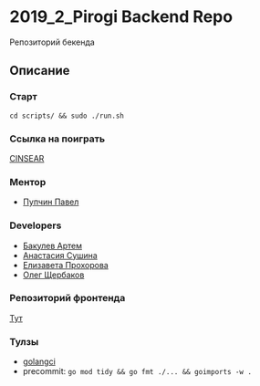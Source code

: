 # 2019_2_Pirogi Backend Repo

Репозиторий бекенда

## Описание


### Старт

<code>cd scripts/ && sudo ./run.sh</code>

### Ссылка на поиграть
[CINSEAR](http://167.71.5.55)

### Ментор
 - [Пупчин Павел](https://github.com/4taa)

### Developers
 - [Бакулев Артем](https://github.com/Artefakt-ff)
 - [Анастасия Сушина](https://github.com/ansushina)
 - [Елизавета Прохорова](https://github.com/lisa-bella97)
 - [Олег Щербаков](https://github.com/oleg-student) 

### Репозиторий фронтенда
[Тут](https://github.com/frontend-park-mail-ru/2019_2_Pirogi)

### Тулзы
 - [golangci](https://github.com/golangci/golangci-lint)
 - precommit: `go mod tidy && go fmt ./... && goimports -w .`